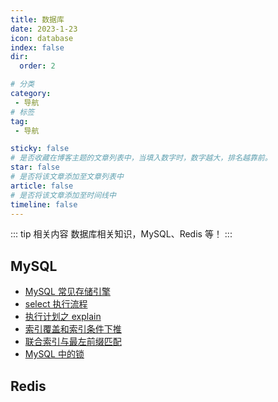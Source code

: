 ```yaml
---
title: 数据库
date: 2023-1-23
icon: database
index: false
dir:
  order: 2

# 分类
category:
 - 导航
# 标签
tag:
 - 导航

sticky: false
# 是否收藏在博客主题的文章列表中，当填入数字时，数字越大，排名越靠前。
star: false
# 是否将该文章添加至文章列表中
article: false
# 是否将该文章添加至时间线中
timeline: false
---
```


::: tip 相关内容
数据库相关知识，MySQL、Redis 等！
:::

## MySQL
- [MySQL 常见存储引擎](mysql/MySQL常见存储引擎.md)
- [select 执行流程](mysql/select执行流程.md)
- [执行计划之 explain](mysql/执行计划之explain.md)
- [索引覆盖和索引条件下推](mysql/索引覆盖和索引条件下推.md)
- [联合索引与最左前缀匹配](mysql/联合索引与最左前缀匹配.md)
- [MySQL 中的锁](mysql/MySQL中的锁.md)

## Redis
